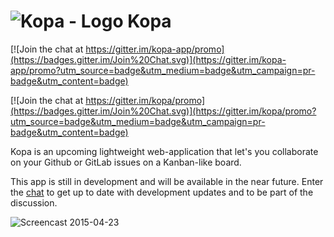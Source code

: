 # ![Kopa - Logo](https://github.com/kopa-app/promo/raw/master/assets/kopa_logo_128.png) Kopa

[![Join the chat at https://gitter.im/kopa-app/promo](https://badges.gitter.im/Join%20Chat.svg)](https://gitter.im/kopa-app/promo?utm_source=badge&utm_medium=badge&utm_campaign=pr-badge&utm_content=badge)

[![Join the chat at https://gitter.im/kopa/promo](https://badges.gitter.im/Join%20Chat.svg)](https://gitter.im/kopa/promo?utm_source=badge&utm_medium=badge&utm_campaign=pr-badge&utm_content=badge)

Kopa is an upcoming lightweight web-application that let's you collaborate on
your Github or GitLab issues on a Kanban-like board.

This app is still in development and will be available in the near future.
Enter the [chat](https://gitter.im/kopa/promo) to get up to date with development updates
and to be part of the discussion.

![Screencast 2015-04-23](https://github.com/kopa-app/promo/raw/master/screencasts/screencast_2015-04-23.gif)
